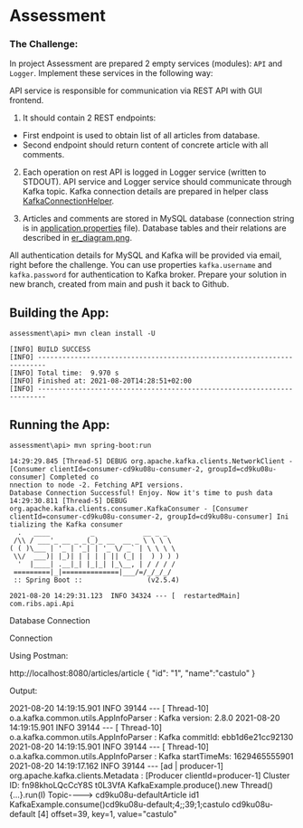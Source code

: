 # Assessment

### The Challenge:

In project Assessment are prepared 2 empty services (modules): `API` and `Logger`. Implement these services in the
following way:

API service is responsible for communication via REST API with GUI frontend. 

1) It should contain 2 REST endpoints: 

- First endpoint is used to obtain list of all articles from database. 
- Second endpoint should return content of concrete article with all comments.

2) Each operation on rest API is logged in Logger service (written to STDOUT). API service and Logger
service should communicate through Kafka topic. Kafka connection details are prepared in helper
class [KafkaConnectionHelper](api/src/main/java/com/ribs/api/KafkaConnectionHelper.java). 

3) Articles and comments are stored in MySQL database (connection string is in [application.properties](api/src/main/resources/application.properties) file). 
Database tables and their relations are described in [er_diagram.png](er_diagram.png).


All authentication details for MySQL and Kafka will be provided via email, right before the challenge. You can use
properties `kafka.username` and `kafka.password` for authentication to Kafka broker. Prepare your solution in new
branch, created from main and push it back to Github.



Building the App:
------------------------------------------------------
```
assessment\api> mvn clean install -U

[INFO] BUILD SUCCESS
[INFO] ------------------------------------------------------------------------
[INFO] Total time:  9.970 s
[INFO] Finished at: 2021-08-20T14:28:51+02:00
[INFO] ------------------------------------------------------------------------
```

Running the App:
------------------------------------------------------
```
assessment\api> mvn spring-boot:run

14:29:29.845 [Thread-5] DEBUG org.apache.kafka.clients.NetworkClient - [Consumer clientId=consumer-cd9ku08u-consumer-2, groupId=cd9ku08u-consumer] Completed co
nnection to node -2. Fetching API versions.
Database Connection Successful! Enjoy. Now it's time to push data
14:29:30.811 [Thread-5] DEBUG org.apache.kafka.clients.consumer.KafkaConsumer - [Consumer clientId=consumer-cd9ku08u-consumer-2, groupId=cd9ku08u-consumer] Ini
tializing the Kafka consumer
  .   ____          _            __ _ _
 /\\ / ___'_ __ _ _(_)_ __  __ _ \ \ \ \
( ( )\___ | '_ | '_| | '_ \/ _` | \ \ \ \
 \\/  ___)| |_)| | | | | || (_| |  ) ) ) )
  '  |____| .__|_| |_|_| |_\__, | / / / /
 =========|_|==============|___/=/_/_/_/
 :: Spring Boot ::                (v2.5.4)

2021-08-20 14:29:31.123  INFO 34324 --- [  restartedMain] com.ribs.api.Api  
```

Database Connection

Connection


Using Postman:

http://localhost:8080/articles/article
{ "id": "1",
  "name":"castulo"
}


Output:

2021-08-20 14:19:15.901  INFO 39144 --- [      Thread-10] o.a.kafka.common.utils.AppInfoParser     : Kafka version: 2.8.0
2021-08-20 14:19:15.901  INFO 39144 --- [      Thread-10] o.a.kafka.common.utils.AppInfoParser     : Kafka commitId: ebb1d6e21cc92130
2021-08-20 14:19:15.901  INFO 39144 --- [      Thread-10] o.a.kafka.common.utils.AppInfoParser     : Kafka startTimeMs: 1629465555901
2021-08-20 14:19:17.162  INFO 39144 --- [ad | producer-1] org.apache.kafka.clients.Metadata        : [Producer clientId=producer-1] Cluster ID: fn98khoLQcCcY8S
t0L3VfA
KafkaExample.produce().new Thread() {...}.run(I) Topic----> cd9ku08u-defaultArticle id1
KafkaExample.consume()cd9ku08u-default;4;;39;1;castulo
cd9ku08u-default [4] offset=39, key=1, value="castulo"

